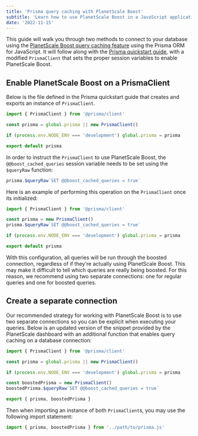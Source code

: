 ```yaml
---
title: 'Prisma query caching with PlanetScale Boost'
subtitle: 'Learn how to use PlanetScale Boost in a JavaScript application using Prisma.'
date: '2022-11-15'
---
```


This guide will walk you through two methods to connect to your database using the [PlanetScale Boost query caching feature](/docs/concepts/query-caching-with-planetscale-boost) using the Prisma ORM for JavaScript. It will follow along with the [Prisma quickstart guide](/docs/tutorials/prisma-quickstart), with a modified `PrismaClient` that sets the proper session variables to enable PlanetScale Boost.

## Enable PlanetScale Boost on a PrismaClient

Below is the file defined in the Prisma quickstart guide that creates and exports an instance of `PrismaClient`.

```js
import { PrismaClient } from '@prisma/client'

const prisma = global.prisma || new PrismaClient()

if (process.env.NODE_ENV === 'development') global.prisma = prisma

export default prisma
```

In order to instruct the `PrismaClient` to use PlanetScale Boost, the `@@boost_cached_queries` session variable needs to be set using the `$queryRaw` function:

```js
prisma.$queryRaw`SET @@boost_cached_queries = true`
```

Here is an example of performing this operation on the `PrismaClient` once its initialized:

```js
import { PrismaClient } from '@prisma/client'

const prisma = new PrismaClient()
prisma.$queryRaw`SET @@boost_cached_queries = true`

if (process.env.NODE_ENV === 'development') global.prisma = prisma

export default prisma
```

With this configuration, all queries will be run through the boosted connection, regardless of if they're actually using PlanetScale Boost. This may make it difficult to tell which queries are really being boosted. For this reason, we recommend using two separate connections: one for regular queries and one for boosted queries.

## Create a separate connection

Our recommended strategy for working with PlanetScale Boost is to use two separate connections so you can be explicit when executing your queries. Below is an updated version of the snippet provided by the PlanetScale dashboard with an additional function that enables query caching on a database connection:

```js
import { PrismaClient } from '@prisma/client'

const prisma = global.prisma || new PrismaClient()

if (process.env.NODE_ENV === 'development') global.prisma = prisma

const boostedPrisma = new PrismaClient()
boostedPrisma.$queryRaw`SET @@boost_cached_queries = true`

export { prisma, boostedPrisma }
```

Then when importing an instance of both `PrismaClient`s, you may use the following import statement:

```js
import { prisma, boostedPrisma } from '../path/to/prisma.js'
```
